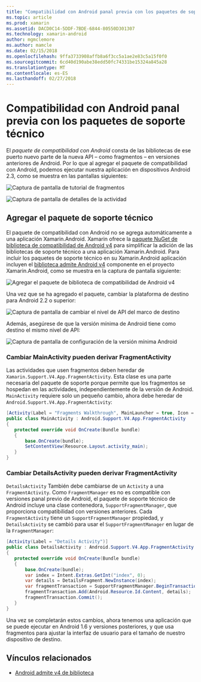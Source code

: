 ```yaml
---
title: "Compatibilidad con Android panal previa con los paquetes de soporte técnico"
ms.topic: article
ms.prod: xamarin
ms.assetid: DACD0C14-5DDF-7BDE-6844-80550D301307
ms.technology: xamarin-android
author: mgmclemore
ms.author: mamcle
ms.date: 02/15/2018
ms.openlocfilehash: 9ffa3733908affb8a6f3cc5a1ae2e83c5a15f0f0
ms.sourcegitcommit: 6cd40d190abe38edd50fc74331be15324a845a28
ms.translationtype: MT
ms.contentlocale: es-ES
ms.lasthandoff: 02/27/2018
---
```

# <a name="supporting-pre-honeycomb-android-using-support-packages"></a>Compatibilidad con Android panal previa con los paquetes de soporte técnico

El *paquete de compatibilidad con Android* consta de las bibliotecas de ese puerto nuevo parte de la nueva API &ndash; como fragmentos &ndash; en versiones anteriores de Android. Por lo que al agregar el paquete de compatibilidad con Android, podemos ejecutar nuestra aplicación en dispositivos Android 2.3, como se muestra en las pantallas siguientes:

![Captura de pantalla de tutorial de fragmentos](supporting-pre-honeycomb-images/00.png)

![Captura de pantalla de detalles de la actividad](supporting-pre-honeycomb-images/01.png)

<a name="Adding_the_Support_Package" />

## <a name="adding-the-support-package"></a>Agregar el paquete de soporte técnico

El paquete de compatibilidad con Android no se agrega automáticamente a una aplicación Xamarin.Android. Xamarin ofrece la [paquete NuGet de biblioteca de compatibilidad de Android v4](https://www.nuget.org/packages/Xamarin.Android.Support.v4/) para simplificar la adición de las bibliotecas de soporte técnico a una aplicación Xamarin.Android.
Para incluir los paquetes de soporte técnico en su Xamarin.Android aplicación incluyen el [biblioteca admite Android v4](https://www.nuget.org/packages/Xamarin.Android.Support.v4/) componente en el proyecto Xamarin.Android, como se muestra en la captura de pantalla siguiente:

![Agregar el paquete de biblioteca de compatibilidad de Android v4](supporting-pre-honeycomb-images/02.png)

Una vez que se ha agregado el paquete, cambiar la plataforma de destino para Android 2.2 o superior:

![Captura de pantalla de cambiar el nivel de API del marco de destino](supporting-pre-honeycomb-images/03.png)

Además, asegúrese de que la versión mínima de Android tiene como destino el mismo nivel de API:

![Captura de pantalla de configuración de la versión mínima Android](supporting-pre-honeycomb-images/04.png)


<a name="Change_MainActivity_to_derive_from_FragmentActivity" />

### <a name="change-mainactivity-to-derive-from-fragmentactivity"></a>Cambiar MainActivity pueden derivar FragmentActivity

Las actividades que usen fragmentos deben heredar de `Xamarin.Support.V4.App.FragmentActivity`. Esta clase es una parte necesaria del paquete de soporte porque permite que los fragmentos se hospedan en las actividades, independientemente de la versión de Android. `MainActivity` requiere solo un pequeño cambio, ahora debe heredar de `Android.Support.V4.App.FragmentActivity`:

```csharp
[Activity(Label = "Fragments Walkthrough", MainLauncher = true, Icon = "@drawable/launcher")]
public class MainActivity : Android.Support.V4.App.FragmentActivity
{
   protected override void OnCreate(Bundle bundle)
   {
       base.OnCreate(bundle);
       SetContentView(Resource.Layout.activity_main);
   }
}
```

<a name="Change_DetailsActivity_to_derive_from_FragmentActivity" />

### <a name="change-detailsactivity-to-derive-from-fragmentactivity"></a>Cambiar DetailsActivity pueden derivar FragmentActivity

`DetailsActivity` También debe cambiarse de un `Activity` a una `FragmentActivity`. Como `FragmentManager` es no es compatible con versiones panal previo de Android, el paquete de soporte técnico de Android incluye una clase contenedora, `SupportFragmentManager`, que proporciona compatibilidad con versiones anteriores. Cada `FragmentActivity` tiene un `SupportFragmentManager` propiedad, y `DetailsActivity` se cambió para usar el `SupportFragmentManager` en lugar de la `FragmentManager`:

```csharp
[Activity(Label = "Details Activity")]
public class DetailsActivity : Android.Support.V4.App.FragmentActivity
{
   protected override void OnCreate(Bundle bundle)
   {
       base.OnCreate(bundle);
       var index = Intent.Extras.GetInt("index", 0);
       var details = DetailsFragment.NewInstance(index);
       var fragmentTransaction = SupportFragmentManager.BeginTransaction(); // Notice the change from FragmentManager to SupportFragmentManager
       fragmentTransaction.Add(Android.Resource.Id.Content, details);
       fragmentTransaction.Commit();
   }
}
```

Una vez se completarán estos cambios, ahora tenemos una aplicación que se puede ejecutar en Android 1.6 y versiones posteriores, y que usa fragmentos para ajustar la interfaz de usuario para el tamaño de nuestro dispositivo de destino.


## <a name="related-links"></a>Vínculos relacionados

- [Android admite v4 de biblioteca](https://www.nuget.org/packages/Xamarin.Android.Support.v4)
